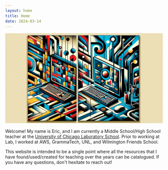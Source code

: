 ```yaml
---
layout: home
title: Home
date: 2024-03-14
---
```


![Pictures of computers](/assets/colorful_computers.jpg)

Welcome! My name is Eric, and I am currently a Middle School/High School teacher
at the [University of Chicago Laboratory School](https://www.ucls.uchicago.edu/).
Prior to working at Lab, I worked at AWS, GrammaTech, UNL, and Wilmington Friends
School.

This website is intended to be a single point where all the resources that I
have found/used/created for teaching over the years can be catalogued. If you
have any questions, don't hesitate to reach out!
